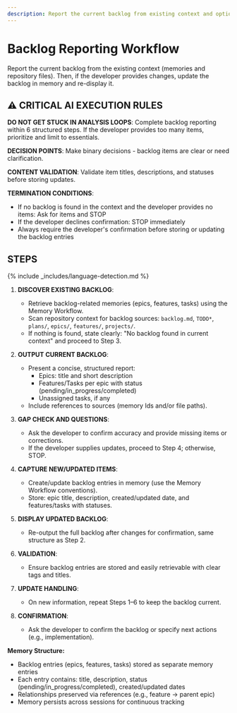 ```yaml
---
description: Report the current backlog from existing context and optionally capture updates to memory
---
```


# Backlog Reporting Workflow

Report the current backlog from the existing context (memories and repository files). Then, if the developer provides changes, update the backlog in memory and re-display it.

## ⚠️ CRITICAL AI EXECUTION RULES

**DO NOT GET STUCK IN ANALYSIS LOOPS**: Complete backlog reporting within 6 structured steps. If the developer provides too many items, prioritize and limit to essentials.

**DECISION POINTS**: Make binary decisions - backlog items are clear or need clarification.

**CONTENT VALIDATION**: Validate item titles, descriptions, and statuses before storing updates.

**TERMINATION CONDITIONS**:

- If no backlog is found in the context and the developer provides no items: Ask for items and STOP
- If the developer declines confirmation: STOP immediately
- Always require the developer's confirmation before storing or updating the backlog entries

## STEPS

{% include _includes/language-detection.md %}

1. **DISCOVER EXISTING BACKLOG**:
   - Retrieve backlog-related memories (epics, features, tasks) using the Memory Workflow.
   - Scan repository context for backlog sources: `backlog.md`, `TODO*`, `plans/`, `epics/`, `features/`, `projects/`.
   - If nothing is found, state clearly: "No backlog found in current context" and proceed to Step 3.

2. **OUTPUT CURRENT BACKLOG**:
   - Present a concise, structured report:
     - Epics: title and short description
     - Features/Tasks per epic with status (pending/in_progress/completed)
     - Unassigned tasks, if any
   - Include references to sources (memory Ids and/or file paths).

3. **GAP CHECK AND QUESTIONS**:
   - Ask the developer to confirm accuracy and provide missing items or corrections.
   - If the developer supplies updates, proceed to Step 4; otherwise, STOP.

4. **CAPTURE NEW/UPDATED ITEMS**:
   - Create/update backlog entries in memory (use the Memory Workflow conventions).
   - Store: epic title, description, created/updated date, and features/tasks with statuses.

5. **DISPLAY UPDATED BACKLOG**:
   - Re-output the full backlog after changes for confirmation, same structure as Step 2.

6. **VALIDATION**:
   - Ensure backlog entries are stored and easily retrievable with clear tags and titles.

7. **UPDATE HANDLING**:
   - On new information, repeat Steps 1–6 to keep the backlog current.

8. **CONFIRMATION**:
   - Ask the developer to confirm the backlog or specify next actions (e.g., implementation).

**Memory Structure:**

- Backlog entries (epics, features, tasks) stored as separate memory entries
- Each entry contains: title, description, status (pending/in_progress/completed), created/updated dates
- Relationships preserved via references (e.g., feature → parent epic)
- Memory persists across sessions for continuous tracking
